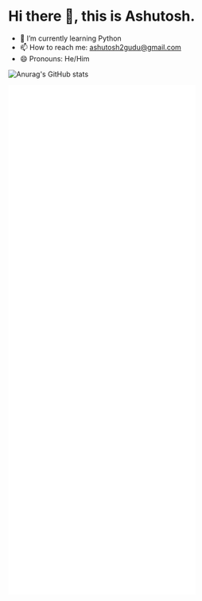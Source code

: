 # Hi there 👋, this is Ashutosh.

- 🌱 I’m currently learning Python
- 📫 How to reach me: ashutosh2gudu@gmail.com
- 😄 Pronouns: He/Him
<!-- - 🔭 I’m currently working on - ....-->
<!-- - 👯 I’m looking to collaborate on ... -->
<!-- - 🤔 I’m looking for help with ... -->
<!-- - 💬 Ask me about ... -->
<!-- - ⚡ Fun fact: ... -->

![Anurag's GitHub stats](https://github-readme-stats.vercel.app/api?username=AM-ash-OR-AM-I&show_icons=true&theme=dracula&bg_color=30,6e6ddc,eb96ad&title_color=FFFFFF&icon_color=a4fccb)

![Metrics](https://github.com/AM-ash-OR-AM-I/AM-ash-OR-AM-I/blob/main/github-metrics.svg)
